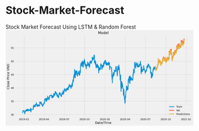 # Stock-Market-Forecast
Stock Market Forecast Using LSTM &amp; Random Forest
![web](/__results___18_1.png)
